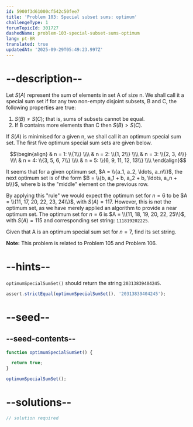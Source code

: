 ```yaml
---
id: 5900f3d61000cf542c50fee7
title: 'Problem 103: Special subset sums: optimum'
challengeType: 1
forumTopicId: 301727
dashedName: problem-103-special-subset-sums-optimum
lang: pt-BR
translated: true
updatedAt: '2025-09-29T05:49:23.997Z'
---
```


# --description--

Let $S(A)$ represent the sum of elements in set A of size n. We shall call it a special sum set if for any two non-empty disjoint subsets, B and C, the following properties are true:

1. $S(B) ≠ S(C)$; that is, sums of subsets cannot be equal.
2. If B contains more elements than C then $S(B) > S(C)$.

If $S(A)$ is minimised for a given n, we shall call it an optimum special sum set. The first five optimum special sum sets are given below.

$$\begin{align}
  & n = 1: \\{1\\} \\\\
  & n = 2: \\{1, 2\\} \\\\
  & n = 3: \\{2, 3, 4\\} \\\\
  & n = 4: \\{3, 5, 6, 7\\} \\\\
  & n = 5: \\{6, 9, 11, 12, 13\\} \\\\
\end{align}$$

It seems that for a given optimum set, $A = \\{a_1, a_2, \ldots, a_n\\}$, the next optimum set is of the form $B = \\{b, a_1 + b, a_2 + b, \ldots, a_n + b\\}$, where b is the "middle" element on the previous row.

By applying this "rule" we would expect the optimum set for $n = 6$ to be $A = \\{11, 17, 20, 22, 23, 24\\}$, with $S(A) = 117$. However, this is not the optimum set, as we have merely applied an algorithm to provide a near optimum set. The optimum set for $n = 6$ is $A = \\{11, 18, 19, 20, 22, 25\\}$, with $S(A) = 115$ and corresponding set string: `111819202225`.

Given that A is an optimum special sum set for $n = 7$, find its set string.

**Note:** This problem is related to Problem 105 and Problem 106.

# --hints--

`optimumSpecialSumSet()` should return the string `20313839404245`.

```js
assert.strictEqual(optimumSpecialSumSet(), '20313839404245');
```

# --seed--

## --seed-contents--

```js
function optimumSpecialSumSet() {

  return true;
}

optimumSpecialSumSet();
```

# --solutions--

```js
// solution required
```
